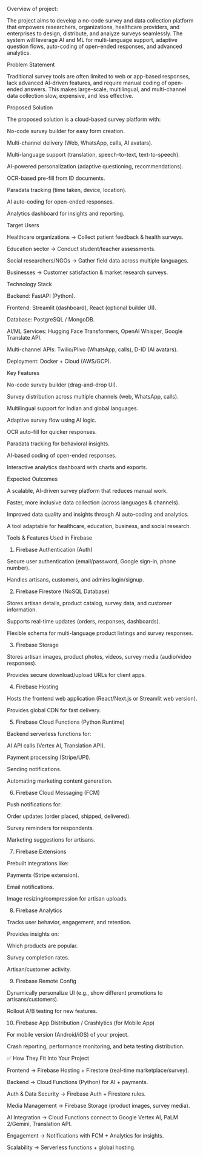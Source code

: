 Overview of project:

The project aims to develop a no-code survey and data collection platform that empowers researchers, organizations, healthcare providers, and enterprises to design, distribute, and analyze surveys seamlessly. The system will leverage AI and ML for multi-language support, adaptive question flows, auto-coding of open-ended responses, and advanced analytics.

Problem Statement

Traditional survey tools are often limited to web or app-based responses, lack advanced AI-driven features, and require manual coding of open-ended answers. This makes large-scale, multilingual, and multi-channel data collection slow, expensive, and less effective.

Proposed Solution

The proposed solution is a cloud-based survey platform with:

No-code survey builder for easy form creation.

Multi-channel delivery (Web, WhatsApp, calls, AI avatars).

Multi-language support (translation, speech-to-text, text-to-speech).

AI-powered personalization (adaptive questioning, recommendations).

OCR-based pre-fill from ID documents.

Paradata tracking (time taken, device, location).

AI auto-coding for open-ended responses.

Analytics dashboard for insights and reporting.

Target Users

Healthcare organizations → Collect patient feedback & health surveys.

Education sector → Conduct student/teacher assessments.

Social researchers/NGOs → Gather field data across multiple languages.

Businesses → Customer satisfaction & market research surveys.

Technology Stack

Backend: FastAPI (Python).

Frontend: Streamlit (dashboard), React (optional builder UI).

Database: PostgreSQL / MongoDB.

AI/ML Services: Hugging Face Transformers, OpenAI Whisper, Google Translate API.

Multi-channel APIs: Twilio/Plivo (WhatsApp, calls), D-ID (AI avatars).

Deployment: Docker + Cloud (AWS/GCP).

Key Features

No-code survey builder (drag-and-drop UI).

Survey distribution across multiple channels (web, WhatsApp, calls).

Multilingual support for Indian and global languages.

Adaptive survey flow using AI logic.

OCR auto-fill for quicker responses.

Paradata tracking for behavioral insights.

AI-based coding of open-ended responses.

Interactive analytics dashboard with charts and exports.

Expected Outcomes

A scalable, AI-driven survey platform that reduces manual work.

Faster, more inclusive data collection (across languages & channels).

Improved data quality and insights through AI auto-coding and analytics.

A tool adaptable for healthcare, education, business, and social research.


Tools & Features Used in Firebase
1. Firebase Authentication (Auth)

Secure user authentication (email/password, Google sign-in, phone number).

Handles artisans, customers, and admins login/signup.

2. Firebase Firestore (NoSQL Database)

Stores artisan details, product catalog, survey data, and customer information.

Supports real-time updates (orders, responses, dashboards).

Flexible schema for multi-language product listings and survey responses.

3. Firebase Storage

Stores artisan images, product photos, videos, survey media (audio/video responses).

Provides secure download/upload URLs for client apps.

4. Firebase Hosting

Hosts the frontend web application (React/Next.js or Streamlit web version).

Provides global CDN for fast delivery.

5. Firebase Cloud Functions (Python Runtime)

Backend serverless functions for:

AI API calls (Vertex AI, Translation API).

Payment processing (Stripe/UPI).

Sending notifications.

Automating marketing content generation.

6. Firebase Cloud Messaging (FCM)

Push notifications for:

Order updates (order placed, shipped, delivered).

Survey reminders for respondents.

Marketing suggestions for artisans.

7. Firebase Extensions

Prebuilt integrations like:

Payments (Stripe extension).

Email notifications.

Image resizing/compression for artisan uploads.

8. Firebase Analytics

Tracks user behavior, engagement, and retention.

Provides insights on:

Which products are popular.

Survey completion rates.

Artisan/customer activity.

9. Firebase Remote Config

Dynamically personalize UI (e.g., show different promotions to artisans/customers).

Rollout A/B testing for new features.

10. Firebase App Distribution / Crashlytics (for Mobile App)

For mobile version (Android/iOS) of your project.

Crash reporting, performance monitoring, and beta testing distribution.

✅ How They Fit Into Your Project

Frontend → Firebase Hosting + Firestore (real-time marketplace/survey).

Backend → Cloud Functions (Python) for AI + payments.

Auth & Data Security → Firebase Auth + Firestore rules.

Media Management → Firebase Storage (product images, survey media).

AI Integration → Cloud Functions connect to Google Vertex AI, PaLM 2/Gemini, Translation API.

Engagement → Notifications with FCM + Analytics for insights.

Scalability → Serverless functions + global hosting.
